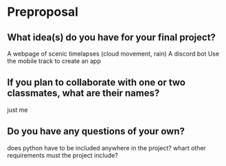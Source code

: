 # Preproposal

## What idea(s) do you have for your final project?
 A webpage of scenic timelapses (cloud movement, rain) 
 A discord bot 
 Use the mobile track to create an app 


## If you plan to collaborate with one or two classmates, what are their names?
just me 


## Do you have any questions of your own?
does python have to be included anywhere in the project? 
whart other requirements must the project include? 
